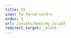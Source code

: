 ```yaml
---
title: CV
icon: fa fa-id-card-o
order: 2
url: /assets/docs/my_cv.pdf
redirect_target: _blank
---
```

